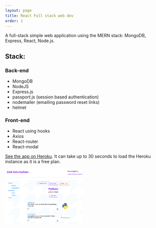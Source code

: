 ```yaml
---
layout: page
title: React Full stack web dev
order: 1
---
```


A full-stack simple web application using the MERN stack: MongoDB, Express, React, Node.js.

## Stack:

### Back-end
- MongoDB
- NodeJS
- Express.js
- passport.js (session based authentication)
- nodemailer (emailing password reset links)
- helmet

### Front-end
- React using hooks
- Axios
- React-router
- React-modal

[See the app on Heroku](https://afternoon-cliffs-39431.herokuapp.com). It can take up to 30 seconds to load the Heroku instance as it is a free plan.



<a href="https://afternoon-cliffs-39431.herokuapp.com"><img src="images/link-lists-builder-1.png" alt="Link lists builder screenshot" width="50%" height="50%"></a>

